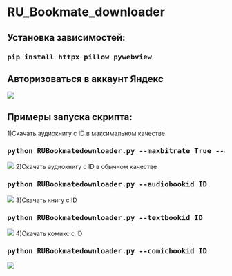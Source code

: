 # RU_Bookmate_downloader
<h2 align="left">Установка зависимостей:</h2>
<h3 align="left"><pre>pip install httpx pillow pywebview</pre></h3>
<h2 align="left">Авторизоваться в аккаунт Яндекс</h2>
<img src=https://github.com/kettle017/RU_Bookmate_downloader/assets/37309120/bb3453eb-5d44-4410-b2e1-05193c88333e/>

<h2 align="left">Примеры запуска скрипта:</h2>
1)Скачать аудиокнигу с ID в максимальном качестве
<h3 align="left"><pre>python RUBookmatedownloader.py --maxbitrate True --audiobookid ID</pre></h3>
<img src=https://github.com/kettle017/RU_Bookmate_downloader/assets/37309120/de670e55-4e60-4f5d-a7ee-2fc211d086d8/>
2)Скачать аудиокнигу с ID в обычном качестве
<h3 align="left"><pre>python RUBookmatedownloader.py --audiobookid ID</pre></h3>
<img src=https://github.com/kettle017/RU_Bookmate_downloader/assets/37309120/7631e8cc-e625-40c0-b7ef-a08ccf10449a/>
3)Скачать книгу с ID
<h3 align="left"><pre>python RUBookmatedownloader.py --textbookid ID</pre></h3>
<img src=(https://github.com/kettle017/RU_Bookmate_downloader/assets/37309120/d105a7a2-a3d8-4a23-9b3d-1b0e8cfc64e0/> 
4)Скачать комикс с ID
<h3 align="left"><pre>python RUBookmatedownloader.py --comicbookid ID</pre></h3>
<img src=https://github.com/kettle017/RU_Bookmate_downloader/assets/37309120/9f50377e-55da-4d3a-830e-32e68b3ea847/>
